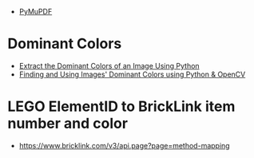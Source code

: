 - [PyMuPDF](https://pymupdf.readthedocs.io/en/latest)


# Dominant Colors

- [Extract the Dominant Colors of an Image Using Python](https://pythonintopractice.com/extract-dominant-colors-image-python/)
- [Finding and Using Images' Dominant Colors using Python & OpenCV](https://adamspannbauer.github.io/2018/03/02/app-icon-dominant-colors/)

# LEGO ElementID to BrickLink item number and color

- https://www.bricklink.com/v3/api.page?page=method-mapping